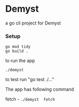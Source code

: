 # Demyst
a go cli project for Demyst


### Setup

```
go mod tidy
go build .
```
to run the app

```
./demyst
```

to test run "go test ./..."


The app has following command

fetch - ``` ./demyst  fetch  ```